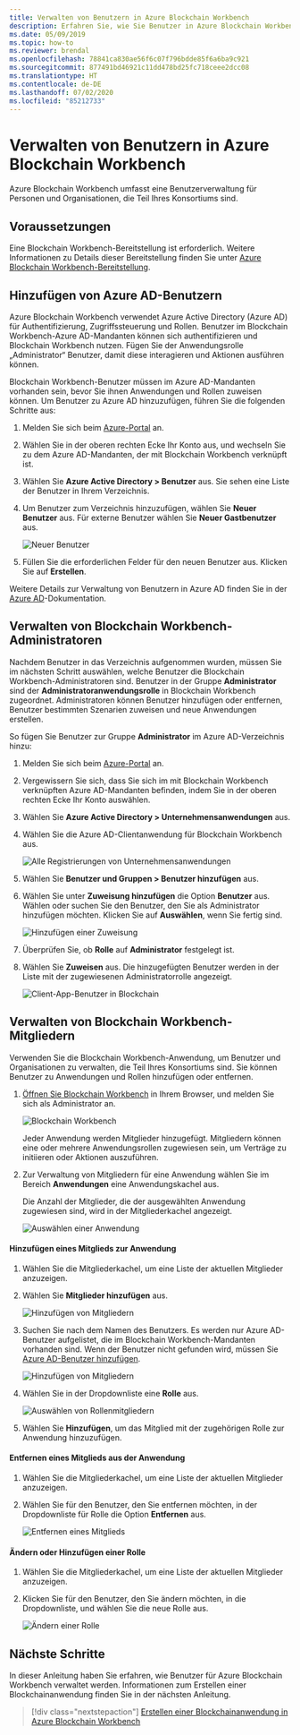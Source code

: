 ```yaml
---
title: Verwalten von Benutzern in Azure Blockchain Workbench
description: Erfahren Sie, wie Sie Benutzer in Azure Blockchain Workbench verwalten.
ms.date: 05/09/2019
ms.topic: how-to
ms.reviewer: brendal
ms.openlocfilehash: 78841ca830ae56f6c07f796bdde85f6a6ba9c921
ms.sourcegitcommit: 877491bd46921c11dd478bd25fc718ceee2dcc08
ms.translationtype: HT
ms.contentlocale: de-DE
ms.lasthandoff: 07/02/2020
ms.locfileid: "85212733"
---
```

# <a name="manage-users-in-azure-blockchain-workbench"></a>Verwalten von Benutzern in Azure Blockchain Workbench

Azure Blockchain Workbench umfasst eine Benutzerverwaltung für Personen und Organisationen, die Teil Ihres Konsortiums sind.

## <a name="prerequisites"></a>Voraussetzungen

Eine Blockchain Workbench-Bereitstellung ist erforderlich. Weitere Informationen zu Details dieser Bereitstellung finden Sie unter [Azure Blockchain Workbench-Bereitstellung](deploy.md).

## <a name="add-azure-ad-users"></a>Hinzufügen von Azure AD-Benutzern

Azure Blockchain Workbench verwendet Azure Active Directory (Azure AD) für Authentifizierung, Zugriffssteuerung und Rollen. Benutzer im Blockchain Workbench-Azure AD-Mandanten können sich authentifizieren und Blockchain Workbench nutzen. Fügen Sie der Anwendungsrolle „Administrator“ Benutzer, damit diese interagieren und Aktionen ausführen können.

Blockchain Workbench-Benutzer müssen im Azure AD-Mandanten vorhanden sein, bevor Sie ihnen Anwendungen und Rollen zuweisen können. Um Benutzer zu Azure AD hinzuzufügen, führen Sie die folgenden Schritte aus:

1.  Melden Sie sich beim [Azure-Portal](https://portal.azure.com) an.
2.  Wählen Sie in der oberen rechten Ecke Ihr Konto aus, und wechseln Sie zu dem Azure AD-Mandanten, der mit Blockchain Workbench verknüpft ist.
3.  Wählen Sie **Azure Active Directory > Benutzer** aus. Sie sehen eine Liste der Benutzer in Ihrem Verzeichnis.
4.  Um Benutzer zum Verzeichnis hinzuzufügen, wählen Sie **Neuer Benutzer** aus. Für externe Benutzer wählen Sie **Neuer Gastbenutzer** aus.

    ![Neuer Benutzer](./media/manage-users/add-ad-user.png)

5.  Füllen Sie die erforderlichen Felder für den neuen Benutzer aus. Klicken Sie auf **Erstellen**.

Weitere Details zur Verwaltung von Benutzern in Azure AD finden Sie in der [Azure AD](../../active-directory/fundamentals/add-users-azure-active-directory.md)-Dokumentation.

## <a name="manage-blockchain-workbench-administrators"></a>Verwalten von Blockchain Workbench-Administratoren

Nachdem Benutzer in das Verzeichnis aufgenommen wurden, müssen Sie im nächsten Schritt auswählen, welche Benutzer die Blockchain Workbench-Administratoren sind. Benutzer in der Gruppe **Administrator** sind der **Administratoranwendungsrolle** in Blockchain Workbench zugeordnet. Administratoren können Benutzer hinzufügen oder entfernen, Benutzer bestimmten Szenarien zuweisen und neue Anwendungen erstellen.

So fügen Sie Benutzer zur Gruppe **Administrator** im Azure AD-Verzeichnis hinzu:

1.  Melden Sie sich beim [Azure-Portal](https://portal.azure.com) an.
2.  Vergewissern Sie sich, dass Sie sich im mit Blockchain Workbench verknüpften Azure AD-Mandanten befinden, indem Sie in der oberen rechten Ecke Ihr Konto auswählen.
3.  Wählen Sie **Azure Active Directory > Unternehmensanwendungen** aus.
4.  Wählen Sie die Azure AD-Clientanwendung für Blockchain Workbench aus.
    
    ![Alle Registrierungen von Unternehmensanwendungen](./media/manage-users/select-blockchain-client-app.png)

5.  Wählen Sie **Benutzer und Gruppen > Benutzer hinzufügen** aus.
6.  Wählen Sie unter **Zuweisung hinzufügen** die Option **Benutzer** aus. Wählen oder suchen Sie den Benutzer, den Sie als Administrator hinzufügen möchten. Klicken Sie auf **Auswählen**, wenn Sie fertig sind.

    ![Hinzufügen einer Zuweisung](./media/manage-users/add-user-assignment.png)

9.  Überprüfen Sie, ob **Rolle** auf **Administrator** festgelegt ist.
10. Wählen Sie **Zuweisen** aus. Die hinzugefügten Benutzer werden in der Liste mit der zugewiesenen Administratorrolle angezeigt.

    ![Client-App-Benutzer in Blockchain](./media/manage-users/blockchain-admin-list.png)

## <a name="managing-blockchain-workbench-members"></a>Verwalten von Blockchain Workbench-Mitgliedern

Verwenden Sie die Blockchain Workbench-Anwendung, um Benutzer und Organisationen zu verwalten, die Teil Ihres Konsortiums sind. Sie können Benutzer zu Anwendungen und Rollen hinzufügen oder entfernen.

1. [Öffnen Sie Blockchain Workbench](deploy.md#blockchain-workbench-web-url) in Ihrem Browser, und melden Sie sich als Administrator an.

    ![Blockchain Workbench](./media/manage-users/blockchain-workbench-applications.png)

    Jeder Anwendung werden Mitglieder hinzugefügt. Mitgliedern können eine oder mehrere Anwendungsrollen zugewiesen sein, um Verträge zu initiieren oder Aktionen auszuführen.

2. Zur Verwaltung von Mitgliedern für eine Anwendung wählen Sie im Bereich **Anwendungen** eine Anwendungskachel aus.

    Die Anzahl der Mitglieder, die der ausgewählten Anwendung zugewiesen sind, wird in der Mitgliederkachel angezeigt.

    ![Auswählen einer Anwendung](./media/manage-users/blockchain-workbench-select-application.png)


#### <a name="add-member-to-application"></a>Hinzufügen eines Mitglieds zur Anwendung

1. Wählen Sie die Mitgliederkachel, um eine Liste der aktuellen Mitglieder anzuzeigen.
2. Wählen Sie **Mitglieder hinzufügen** aus.

    ![Hinzufügen von Mitgliedern](./media/manage-users/application-add-members.png)

3. Suchen Sie nach dem Namen des Benutzers.  Es werden nur Azure AD-Benutzer aufgelistet, die im Blockchain Workbench-Mandanten vorhanden sind. Wenn der Benutzer nicht gefunden wird, müssen Sie [Azure AD-Benutzer hinzufügen](#add-azure-ad-users).

    ![Hinzufügen von Mitgliedern](./media/manage-users/find-user.png)

4. Wählen Sie in der Dropdownliste eine **Rolle** aus.

    ![Auswählen von Rollenmitgliedern](./media/manage-users/application-select-role.png)

5. Wählen Sie **Hinzufügen**, um das Mitglied mit der zugehörigen Rolle zur Anwendung hinzuzufügen.

#### <a name="remove-member-from-application"></a>Entfernen eines Mitglieds aus der Anwendung

1. Wählen Sie die Mitgliederkachel, um eine Liste der aktuellen Mitglieder anzuzeigen.
2. Wählen Sie für den Benutzer, den Sie entfernen möchten, in der Dropdownliste für Rolle die Option **Entfernen** aus.

    ![Entfernen eines Mitglieds](./media/manage-users/application-remove-member.png)

#### <a name="change-or-add-role"></a>Ändern oder Hinzufügen einer Rolle

1. Wählen Sie die Mitgliederkachel, um eine Liste der aktuellen Mitglieder anzuzeigen.
2. Klicken Sie für den Benutzer, den Sie ändern möchten, in die Dropdownliste, und wählen Sie die neue Rolle aus.

    ![Ändern einer Rolle](./media/manage-users/application-change-role.png)

## <a name="next-steps"></a>Nächste Schritte

In dieser Anleitung haben Sie erfahren, wie Benutzer für Azure Blockchain Workbench verwaltet werden. Informationen zum Erstellen einer Blockchainanwendung finden Sie in der nächsten Anleitung.

> [!div class="nextstepaction"]
> [Erstellen einer Blockchainanwendung in Azure Blockchain Workbench](create-app.md)
